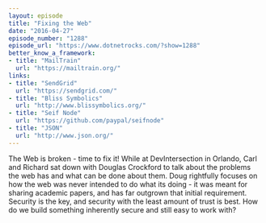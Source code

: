 ```yaml
---
layout: episode
title: "Fixing the Web"
date: "2016-04-27"
episode_number: "1288"
episode_url: "https://www.dotnetrocks.com/?show=1288"
better_know_a_framework:
- title: "MailTrain"
  url: "https://mailtrain.org/"
links:
- title: "SendGrid"
  url: "https://sendgrid.com/"
- title: "Bliss Symbolics"
  url: "http://www.blissymbolics.org/"
- title: "Seif Node"
  url: "https://github.com/paypal/seifnode"
- title: "JSON"
  url: "http://www.json.org/"
---
```


The Web is broken - time to fix it! While at DevIntersection in Orlando, Carl and Richard sat down with Douglas Crockford to talk about the problems the web has and what can be done about them. Doug rightfully focuses on how the web was never intended to do what its doing - it was meant for sharing academic papers, and has far outgrown that initial requirement. Security is the key, and security with the least amount of trust is best. How do we build something inherently secure and still easy to work with?
